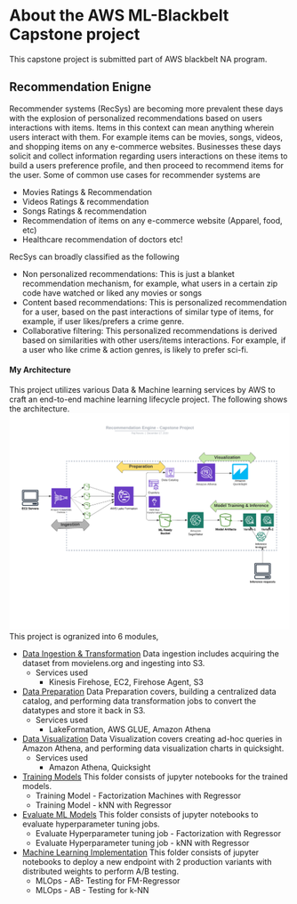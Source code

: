 
# About the AWS ML-Blackbelt Capstone project 
This capstone project is submitted part of AWS blackbelt NA program.

## Recommendation Enigne
Recommender systems (RecSys) are becoming more prevalent these days with the explosion of personalized recommendations based on users interactions with items. Items in this context can mean anything wherein  users interact with them. For example items can be movies, songs, videos, and shopping items on any e-commerce websites. Businesses these days solicit and collect information regarding users interactions on these items to build a users preference profile, and then proceed to recommend items for the user. Some of common use cases for recommender systems are 

* Movies Ratings & Recommendation
* Videos Ratings & recommendation
* Songs Ratings & recommendation
* Recommendation of items on any e-commerce website (Apparel, food, etc)
* Healthcare recommendation of doctors etc!

RecSys can broadly classified as the following 
* Non personalized recommendations:  This is just a blanket recommendation mechanism, for example, what users in a certain zip code have watched or liked any movies or songs
* Content based recommendations: This is personalized recommendation for a user, based on the past interactions of similar type of items, for example, if user likes/prefers a crime genre.
* Collaborative filtering: This personalized recommendations is derived based on similarities with other users/items interactions. For example, if a user who like crime & action genres, is likely to prefer sci-fi. 

#### My Architecture
This project utilizes various Data & Machine learning services by AWS to craft an end-to-end machine learning lifecycle project. The following shows the architecture.
![image](capstone.png)
This project is ogranized into 6 modules,
- [Data Ingestion & Transformation](/DataIngestion/DataIngestion.md) Data ingestion includes acquiring the dataset from movielens.org and ingesting into S3.
   * Services used
      - Kinesis Firehose, EC2, Firehose Agent, S3
- [Data Preparation](/DataPreparation/DataPreparation.md) Data Preparation covers, building a centralized data catalog, and performing data transformation jobs to convert the datatypes and store it back in S3.  
    * Services used
      - LakeFormation, AWS GLUE, Amazon Athena
- [Data Visualization](/DataVisualization/DataVisualization.md)  Data Visualization covers creating ad-hoc queries in Amazon Athena, and performing data visualization charts in quicksight. 
    * Services used
      - Amazon Athena, Quicksight
- [Training Models](/TrainingModels/) This folder consists of jupyter notebooks for the trained models.
     * Training Model - Factorization Machines with Regressor
     * Training Model - kNN with Regressor
- [Evaluate ML Models](/Evaluation/) This folder consists of jupyter notebooks to evaluate hyperparameter tuning jobs.
     * Evaluate Hyperparameter tuning job - Factorization with Regressor
     * Evaluate Hyperparameter tuning job - kNN with Regressor
- [Machine Learning Implementation](/MLops/) This folder consists of jupyter notebooks to deploy a new endpoint with 2 production variants with distributed weights to perform A/B testing.
     *  MLOps - AB- Testing for FM-Regressor
     *  MLOps - AB - Testing for k-NN